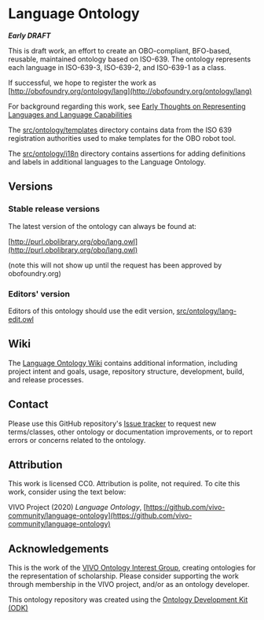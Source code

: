 # Language Ontology

***Early DRAFT***

This is draft work, an effort to create an OBO-compliant, BFO-based, reusable,
maintained ontology based on ISO-639.  The ontology represents each language in
ISO-639-3, ISO-639-2, and ISO-639-1 as a class.

If successful, we hope to register the work as
[http://obofoundry.org/ontology/lang](http://obofoundry.org/ontology/lang)

For background regarding this work, see [Early Thoughts on Representing
Languages and Language Capabilities](http://bit.ly/2RPYrY4)

The [src/ontology/templates](src/ontology/templates) directory contains data from the ISO 639 registration authorities used to make templates for the OBO robot tool.

The [src/ontology/i18n](src/ontology/i18n) directory contains assertions for adding definitions and labels in additional languages to the Language Ontology.

## Versions
### Stable release versions
The latest version of the ontology can always be found at:

[http://purl.obolibrary.org/obo/lang.owl](http://purl.obolibrary.org/obo/lang.owl)

(note this will not show up until the request has been approved by
obofoundry.org)

### Editors' version
Editors of this ontology should use the edit version,
[src/ontology/lang-edit.owl](src/ontology/lang-edit.owl)

## Wiki

The [Language Ontology Wiki](https://github.com/mconlon17/language-ontology/wiki) contains additional information, including project intent and goals, usage, repository structure, development, build, and release processes.

## Contact
Please use this GitHub repository's [Issue
tracker](https://github.com/mconlon17/language-ontology/issues) to request new
terms/classes, other ontology or documentation improvements, or to report errors or concerns related to the ontology.

## Attribution
This work is licensed CC0.  Attribution is polite, not required.  To cite this
work, consider using the text below:

VIVO Project (2020) *Language Ontology*,
[https://github.com/vivo-community/language-ontology](https://github.com/vivo-community/language-ontology)

## Acknowledgements
This is the work of the [VIVO Ontology Interest
Group](https://wiki.lyrasis.org/display/VIVO/Ontology+Interest+Group), creating
ontologies for the representation of scholarship. Please consider supporting the
work through membership in the VIVO project, and/or as an ontology developer.

This ontology repository was created using the [Ontology Development Kit (ODK)](https://github.com/INCATools/ontology-starter-kit)
